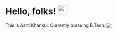 # Hello, folks! <img src="https://raw.githubusercontent.com/MartinHeinz/MartinHeinz/master/wave.gif" width="30px">

This is Aarti Khankul. Currently pursuing B.Tech.
<img align="center" src="https://github-readme-stats.vercel.app/api/<CARD_TYPE>/?username=<USERNAME>&theme=<THEME_NAME>" />

<!--
**Aarti3530/Aarti3530** is a ✨ _special_ ✨ repository because its `README.md` (this file) appears on your GitHub profile.

Here are some ideas to get you started:

- 🔭 I’m currently working on ...
- 🌱 I’m currently learning ...
- 👯 I’m looking to collaborate on ...
- 🤔 I’m looking for help with ...
- 💬 Ask me about ...
- 📫 How to reach me: ...
- 😄 Pronouns: ...
- ⚡ Fun fact: ...
-->
